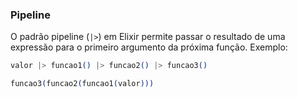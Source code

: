 ### Pipeline

O padrão pipeline (`|>`) em Elixir permite passar o resultado de uma expressão para o primeiro argumento da próxima função. Exemplo:

```elixir
valor |> funcao1() |> funcao2() |> funcao3()  
```

```elixir
funcao3(funcao2(funcao1(valor)))
````
